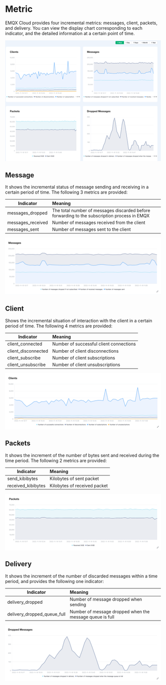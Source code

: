 # Metric

EMQX Cloud provides four incremental metrics: messages, client, packets, and delivery. You can view the display chart corresponding to each indicator, and the detailed information at a certain point of time.

![metrics_line_detail](./_assets/metrics.png)

## Message

It shows the incremental status of message sending and receiving in a certain period of time. The following 3 metrics are provided:

| Indicator         | Meaning                                                                                      |
| ----------------- | :------------------------------------------------------------------------------------------- |
| messages_dropped  | The total number of messages discarded before forwarding to the subscription process in EMQX |
| messages_received | Number of messages received from the client                                                  |
| messages_sent     | Number of messages sent to the client                                                        |

![metrics_line_detail](./_assets/metric_messages.png)

## Client

Shows the incremental situation of interaction with the client in a certain period of time. The following 4 metrics are provided:

| Indicator           | Meaning                                 |
| ------------------- | :-------------------------------------- |
| client_connected    | Number of successful client connections |
| client_disconnected | Number of client disconnections         |
| client_subscribe    | Number of client subscriptions          |
| client_unsubscribe  | Number of client unsubscriptions        |

![metrics_line_detail](./_assets/metric_clients.png)

## Packets

It shows the increment of the number of bytes sent and received during the time period. The following 2 metrics are provided:

| Indicator          | Meaning                      |
| ------------------ | :--------------------------- |
| send_kibibytes     | Kilobytes of sent packet     |
| received_kibibytes | Kilobytes of received packet |

![metrics_line_detail](./_assets/metric_packets.png)

## Delivery

It shows the increment of the number of discarded messages within a time period, and provides the following one indicator:

| Indicator                   | Meaning                                                  |
| --------------------------- | :------------------------------------------------------- |
| delivery_dropped            | Number of message dropped when sending                   |
| delivery_dropped_queue_full | Number of message dropped when the message queue is full |

![metrics_line_detail](./_assets/metric_delivery.png)
